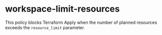 # workspace-limit-resources
This policy blocks Terraform Apply when the number of planned resources exceeds the `resource_limit` parameter.